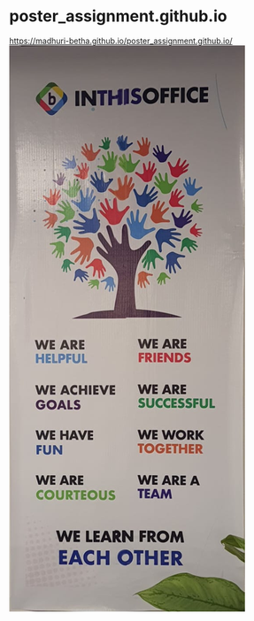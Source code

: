 # poster_assignment.github.io
https://madhuri-betha.github.io/poster_assignment.github.io/
![poster](assignment_poster.jpeg)


